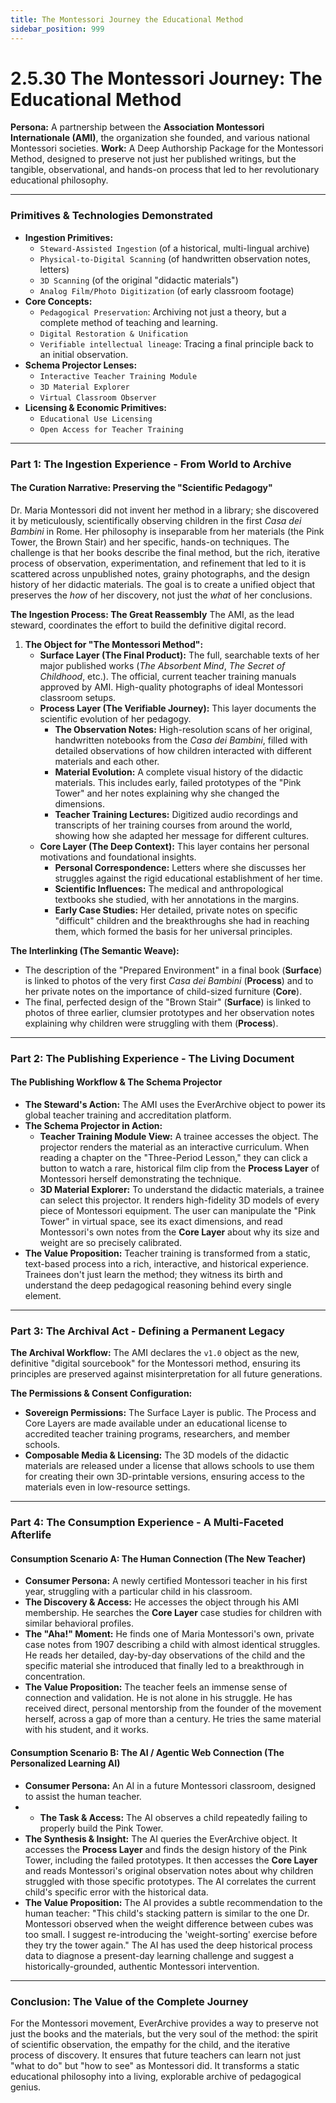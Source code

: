 ```yaml
---
title: The Montessori Journey the Educational Method
sidebar_position: 999
---
```


# 2.5.30 The Montessori Journey: The Educational Method

**Persona:** A partnership between the **Association Montessori Internationale (AMI)**, the organization she founded, and various national Montessori societies.
**Work:** A Deep Authorship Package for the Montessori Method, designed to preserve not just her published writings, but the tangible, observational, and hands-on process that led to her revolutionary educational philosophy.

---

### **Primitives & Technologies Demonstrated**

*   **Ingestion Primitives:**
    *   `Steward-Assisted Ingestion` (of a historical, multi-lingual archive)
    *   `Physical-to-Digital Scanning` (of handwritten observation notes, letters)
    *   `3D Scanning` (of the original "didactic materials")
    *   `Analog Film/Photo Digitization` (of early classroom footage)
*   **Core Concepts:**
    *   `Pedagogical Preservation`: Archiving not just a theory, but a complete method of teaching and learning.
    *   `Digital Restoration & Unification`
    *   `Verifiable intellectual lineage`: Tracing a final principle back to an initial observation.
*   **Schema Projector Lenses:**
    *   `Interactive Teacher Training Module`
    *   `3D Material Explorer`
    *   `Virtual Classroom Observer`
*   **Licensing & Economic Primitives:**
    *   `Educational Use Licensing`
    *   `Open Access for Teacher Training`

---

### **Part 1: The Ingestion Experience - From World to Archive**

#### **The Curation Narrative: Preserving the "Scientific Pedagogy"**
Dr. Maria Montessori did not invent her method in a library; she discovered it by meticulously, scientifically observing children in the first *Casa dei Bambini* in Rome. Her philosophy is inseparable from her materials (the Pink Tower, the Brown Stair) and her specific, hands-on techniques. The challenge is that her books describe the final method, but the rich, iterative process of observation, experimentation, and refinement that led to it is scattered across unpublished notes, grainy photographs, and the design history of her didactic materials. The goal is to create a unified object that preserves the *how* of her discovery, not just the *what* of her conclusions.

**The Ingestion Process: The Great Reassembly**
The AMI, as the lead steward, coordinates the effort to build the definitive digital record.

1.  **The Object for "The Montessori Method":**
    *   **Surface Layer (The Final Product):** The full, searchable texts of her major published works (*The Absorbent Mind*, *The Secret of Childhood*, etc.). The official, current teacher training manuals approved by AMI. High-quality photographs of ideal Montessori classroom setups.
    *   **Process Layer (The Verifiable Journey):** This layer documents the scientific evolution of her pedagogy.
        *   **The Observation Notes:** High-resolution scans of her original, handwritten notebooks from the *Casa dei Bambini*, filled with detailed observations of how children interacted with different materials and each other.
        *   **Material Evolution:** A complete visual history of the didactic materials. This includes early, failed prototypes of the "Pink Tower" and her notes explaining why she changed the dimensions.
        *   **Teacher Training Lectures:** Digitized audio recordings and transcripts of her training courses from around the world, showing how she adapted her message for different cultures.
    *   **Core Layer (The Deep Context):** This layer contains her personal motivations and foundational insights.
        *   **Personal Correspondence:** Letters where she discusses her struggles against the rigid educational establishment of her time.
        *   **Scientific Influences:** The medical and anthropological textbooks she studied, with her annotations in the margins.
        *   **Early Case Studies:** Her detailed, private notes on specific "difficult" children and the breakthroughs she had in reaching them, which formed the basis for her universal principles.

**The Interlinking (The Semantic Weave):**
*   The description of the "Prepared Environment" in a final book (**Surface**) is linked to photos of the very first *Casa dei Bambini* (**Process**) and to her private notes on the importance of child-sized furniture (**Core**).
*   The final, perfected design of the "Brown Stair" (**Surface**) is linked to photos of three earlier, clumsier prototypes and her observation notes explaining why children were struggling with them (**Process**).

---

### **Part 2: The Publishing Experience - The Living Document**

#### **The Publishing Workflow & The Schema Projector**
*   **The Steward's Action:** The AMI uses the EverArchive object to power its global teacher training and accreditation platform.
*   **The Schema Projector in Action:**
    *   **Teacher Training Module View:** A trainee accesses the object. The projector renders the material as an interactive curriculum. When reading a chapter on the "Three-Period Lesson," they can click a button to watch a rare, historical film clip from the **Process Layer** of Montessori herself demonstrating the technique.
    *   **3D Material Explorer:** To understand the didactic materials, a trainee can select this projector. It renders high-fidelity 3D models of every piece of Montessori equipment. The user can manipulate the "Pink Tower" in virtual space, see its exact dimensions, and read Montessori's own notes from the **Core Layer** about why its size and weight are so precisely calibrated.
*   **The Value Proposition:** Teacher training is transformed from a static, text-based process into a rich, interactive, and historical experience. Trainees don't just learn the method; they witness its birth and understand the deep pedagogical reasoning behind every single element.

---

### **Part 3: The Archival Act - Defining a Permanent Legacy**

**The Archival Workflow:**
The AMI declares the `v1.0` object as the new, definitive "digital sourcebook" for the Montessori method, ensuring its principles are preserved against misinterpretation for all future generations.

**The Permissions & Consent Configuration:**
*   **Sovereign Permissions:** The Surface Layer is public. The Process and Core Layers are made available under an educational license to accredited teacher training programs, researchers, and member schools.
*   **Composable Media & Licensing:** The 3D models of the didactic materials are released under a license that allows schools to use them for creating their own 3D-printable versions, ensuring access to the materials even in low-resource settings.

---

### **Part 4: The Consumption Experience - A Multi-Faceted Afterlife**

#### **Consumption Scenario A: The Human Connection (The New Teacher)**
*   **Consumer Persona:** A newly certified Montessori teacher in his first year, struggling with a particular child in his classroom.
*   **The Discovery & Access:** He accesses the object through his AMI membership. He searches the **Core Layer** case studies for children with similar behavioral profiles.
*   **The "Aha!" Moment:** He finds one of Maria Montessori's own, private case notes from 1907 describing a child with almost identical struggles. He reads her detailed, day-by-day observations of the child and the specific material she introduced that finally led to a breakthrough in concentration.
*   **The Value Proposition:** The teacher feels an immense sense of connection and validation. He is not alone in his struggle. He has received direct, personal mentorship from the founder of the movement herself, across a gap of more than a century. He tries the same material with his student, and it works.

#### **Consumption Scenario B: The AI / Agentic Web Connection (The Personalized Learning AI)**
*   **Consumer Persona:** An AI in a future Montessori classroom, designed to assist the human teacher.
*   *   **The Task & Access:** The AI observes a child repeatedly failing to properly build the Pink Tower.
*   **The Synthesis & Insight:** The AI queries the EverArchive object. It accesses the **Process Layer** and finds the design history of the Pink Tower, including the failed prototypes. It then accesses the **Core Layer** and reads Montessori's original observation notes about why children struggled with those specific prototypes. The AI correlates the current child's specific error with the historical data.
*   **The Value Proposition:** The AI provides a subtle recommendation to the human teacher: "This child's stacking pattern is similar to the one Dr. Montessori observed when the weight difference between cubes was too small. I suggest re-introducing the 'weight-sorting' exercise before they try the tower again." The AI has used the deep historical process data to diagnose a present-day learning challenge and suggest a historically-grounded, authentic Montessori intervention.

---

### **Conclusion: The Value of the Complete Journey**
For the Montessori movement, EverArchive provides a way to preserve not just the books and the materials, but the very soul of the method: the spirit of scientific observation, the empathy for the child, and the iterative process of discovery. It ensures that future teachers can learn not just "what to do" but "how to see" as Montessori did. It transforms a static educational philosophy into a living, explorable archive of pedagogical genius.